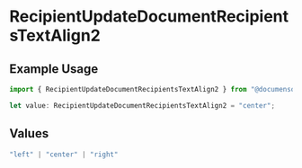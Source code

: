 # RecipientUpdateDocumentRecipientsTextAlign2

## Example Usage

```typescript
import { RecipientUpdateDocumentRecipientsTextAlign2 } from "@documenso/sdk-typescript/models/operations";

let value: RecipientUpdateDocumentRecipientsTextAlign2 = "center";
```

## Values

```typescript
"left" | "center" | "right"
```